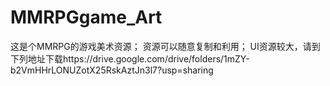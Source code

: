 # MMRPGgame_Art
这是个MMRPG的游戏美术资源；
资源可以随意复制和利用；
UI资源较大，请到下列地址下载https://drive.google.com/drive/folders/1mZY-b2VmHHrLONUZotX25RskAztJn3l7?usp=sharing
